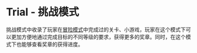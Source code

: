 # Trial - 挑战模式

挑战模式中收录了玩家在[冒险模式](/adventure-ju-qing-liu-cheng.md)中完成过的关卡、小游戏，玩家在这个模式下可以更加方便地通过完成目标的不同等级的要求，获得更多的奖章。同时，在这个模式下也能够查看奖章的获得进度。
